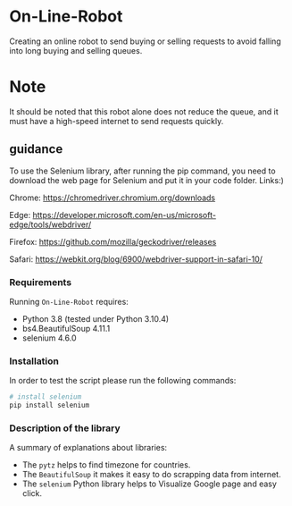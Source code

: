 # On-Line-Robot
Creating an online robot to send buying or selling requests to avoid falling into long buying and selling queues.

# Note
It should be noted that this robot alone does not reduce the queue, and it must have a high-speed internet to send requests quickly.

## guidance
To use the Selenium library, after running the pip command, you need to download the web page for Selenium and put it in your code folder.
Links:) 

Chrome: https://chromedriver.chromium.org/downloads

Edge: https://developer.microsoft.com/en-us/microsoft-edge/tools/webdriver/

Firefox: https://github.com/mozilla/geckodriver/releases

Safari: https://webkit.org/blog/6900/webdriver-support-in-safari-10/

### Requirements
Running `On-Line-Robot` requires:
* Python 3.8 (tested under Python 3.10.4)
* bs4.BeautifulSoup 4.11.1
* selenium 4.6.0

### Installation
In order to test the script please run the following commands:
```sh
# install selenium
pip install selenium
```

### Description of the library
A summary of explanations about libraries:
* The `pytz` helps to find timezone for countries.
* The `BeautifulSoup` it makes it easy to do scrapping data from internet.
* The `selenium` Python library helps to Visualize Google page and easy click.

